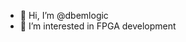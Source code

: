 - 👋 Hi, I’m @dbemlogic
- 👀 I’m interested in FPGA development

<!---
dbemlogic/dbemlogic is a ✨ special ✨ repository because its `README.md` (this file) appears on your GitHub profile.
You can click the Preview link to take a look at your changes.
--->
